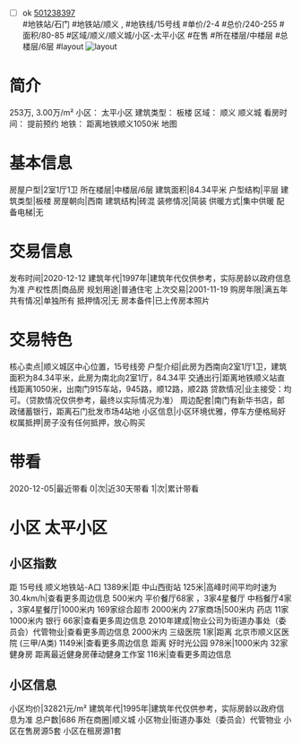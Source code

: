 - [ ] ok [501238397](https://bj.5i5j.com/ershoufang/501238397.html)  
 #地铁站/石门 #地铁站/顺义 ,  #地铁线/15号线
#单价/2-4 #总价/240-255 #面积/80-85   #区域/顺义/顺义城/小区-太平小区 #在售 #所在楼层/中楼层 #总楼层/6层 #layout 
![layout](http://image2a.5i5j.com/bdir/layout/56330bfdc4424e7db446590ac5ed6634.jpg_P5.jpg) 
# 简介 
 253万,  3.00万/m² 
小区： 太平小区
建筑类型： 板楼
区域： 顺义 顺义城
看房时间： 提前预约
地铁： 距离地铁顺义1050米 地图
# 基本信息 
 房屋户型|2室1厅1卫
所在楼层|中楼层/6层
建筑面积|84.34平米
户型结构|平层
建筑类型|板楼
房屋朝向|西南
建筑结构|砖混
装修情况|简装
供暖方式|集中供暖
配备电梯|无
# 交易信息 
 发布时间|2020-12-12
建筑年代|1997年|建筑年代仅供参考，实际房龄以政府信息为准
产权性质|商品房
规划用途|普通住宅
上次交易|2001-11-19
购房年限|满五年
共有情况|单独所有
抵押情况|无
房本备件|已上传房本照片
# 交易特色 
 核心卖点|顺义城区中心位置，15号线旁
户型介绍|此房为西南向2室1厅1卫，建筑面积为84.34平米，此房为南北向2室1厅，84.34平
交通出行|距离地铁顺义站直线距离1050米，出南门915车站，945路，顺12路，顺2路
贷款情况|业主接受：均可。（贷款情况仅供参考，最终以实际情况为准）
周边配套|南门有新华书店，邮政储蓄银行，距离石门批发市场4站地
小区信息|小区环境优雅，停车方便格局好
权属抵押|房子没有任何抵押，放心购买
# 带看 
 2020-12-05|最近带看	 0|次|近30天带看	 1|次|累计带看
# 小区 太平小区
## 小区指数 
 距 15号线 顺义地铁站-A口 1389米|距 中山西街站 125米|高峰时间平均时速为30.4km/h|查看更多周边信息
500米内 平价餐厅68家 ，3家4星餐厅
中档餐厅4家 ，3家4星餐厅|1000米内 169家综合超市
2000米内 27家商场|500米内 药店 11家
1000米内 银行 66家|查看更多周边信息
2010年建成|物业公司为街道办事处（委员会）代管物业|查看更多周边信息
2000米内 三级医院 1家|距离 北京市顺义区医院 (三甲/A类) 1149米|查看更多周边信息
距离 好时光公园 978米|1000米内 32家 健身房
距离最近健身房葎动健身工作室 116米|查看更多周边信息
## 小区信息 
 小区均价|32821元/m²
建筑年代|1995年|建筑年代仅供参考，实际房龄以政府信息为准
总户数|686
所在商圈|顺义城
小区物业|街道办事处（委员会）代管物业
小区在售房源5套
小区在租房源1套
